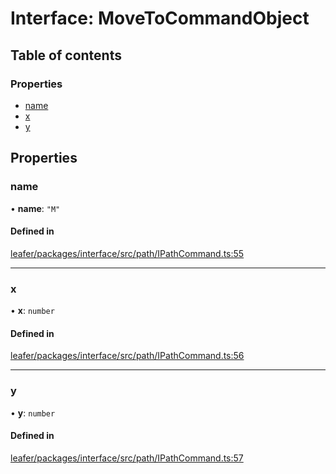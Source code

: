 # Interface: MoveToCommandObject

## Table of contents

### Properties

- [name](MoveToCommandObject.md#name)
- [x](MoveToCommandObject.md#x)
- [y](MoveToCommandObject.md#y)

## Properties

### name

• **name**: ``"M"``

#### Defined in

[leafer/packages/interface/src/path/IPathCommand.ts:55](https://github.com/leaferjs/leafer/blob/27e942d/packages/interface/src/path/IPathCommand.ts#L55)

___

### x

• **x**: `number`

#### Defined in

[leafer/packages/interface/src/path/IPathCommand.ts:56](https://github.com/leaferjs/leafer/blob/27e942d/packages/interface/src/path/IPathCommand.ts#L56)

___

### y

• **y**: `number`

#### Defined in

[leafer/packages/interface/src/path/IPathCommand.ts:57](https://github.com/leaferjs/leafer/blob/27e942d/packages/interface/src/path/IPathCommand.ts#L57)
